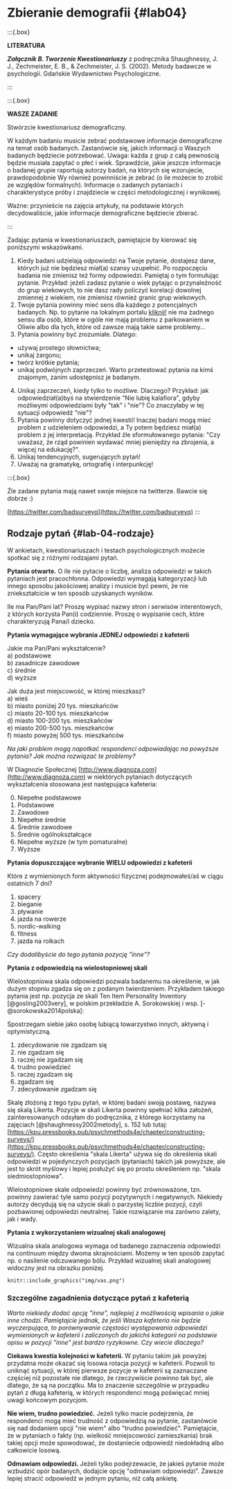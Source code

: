 # Zbieranie demografii {#lab04}

:::{.box}

**LITERATURA**

***Załącznik B. Tworzenie Kwestionariuszy*** z podręcznika Shaughnessy, J. J., Zechmeister, E. B., & Zechmeister, J. S. (2002). Metody badawcze w psychologii. Gdańskie Wydawnictwo Psychologiczne.

:::

:::{.box}

**WASZE ZADANIE**

Stwórzcie kwestionariusz demograficzny.

W każdym badaniu musicie zebrać podstawowe informacje demograficzne na temat osób badanych. Zastanówcie się, jakich informacji o Waszych badanych będziecie potrzebować. Uwaga: każda z grup z całą pewnością będzie musiała zapytać o płeć i wiek. Sprawdźcie, jakie jeszcze informacje o badanej grupie raportują autorzy badań, na których się wzorujecie, prawdopodobnie Wy również powinniście je zebrać (o ile możecie to zrobić ze względów formalnych). Informacje o zadanych pytaniach i charakterystyce próby i znajdziecie w części metodologicznej i wynikowej. 

Ważne: przynieście na zajęcia artykuły, na podstawie których decydowaliście, jakie informacje demograficzne będziecie zbierać.  

:::

Zadając pytania w kwestionariuszach, pamiętajcie by kierować się poniższymi wskazówkami.

1. Kiedy badani udzielają odpowiedzi na Twoje pytanie, dostajesz dane, których już nie będziesz miał(a) szansy uzupełnić. Po rozpoczęciu badania nie zmienisz też formy odpowiedzi. Pamiętaj o tym formułując pytanie. Przykład: jeżeli zadasz pytanie o wiek pytając o przynależność do grup wiekowych, to nie dasz rady policzyć korelacji dowolnej zmiennej z wiekiem, nie zmienisz również granic grup wiekowych.
2. Twoje pytania powinny mieć sens dla każdego z potencjalnych badanych. Np. to pytanie na lokalnym portalu [kliknij!](https://www.trojmiasto.pl/ankiety/Czy-po-przyjezdzie-do-Oliwy-masz-problem-z-parkowaniem-ank59275.html) nie ma żadnego sensu dla osób, które w ogóle nie mają problemu z parkowaniem w Oliwie albo dla tych, które od zawsze mają takie same problemy...
3. Pytania powinny być zrozumiałe. Dlatego:
  - używaj prostego słownictwa;
  - unikaj żargonu; 
  - twórz krótkie pytania;
  - unikaj podwójnych zaprzeczeń.
Warto przetestować pytania na kimś znajomym, zanim udostępnisz je badanym.
4. Unikaj zaprzeczeń, kiedy tylko to możliwe. Dlaczego? Przykład: jak odpowiedział(a)byś na stwierdzenie "Nie lubię kalafiora", gdyby możliwymi odpowiedziami były "tak" i "nie"? Co znaczyłaby w tej sytuacji odpowiedź "nie"?
5. Pytania powinny dotyczyć jednej kwestii! Inaczej badani mogą mieć problem z udzieleniem odpowiedzi, a Ty potem będziesz miał(a) problem z jej interpretacją. Przykład źle sformułowanego pytania: "Czy uważasz, że rząd powinien wydawać mniej pieniędzy na zbrojenia, a więcej na edukację?".
6. Unikaj tendencyjnych, sugerujących pytań!
7. Uważaj na gramatykę, ortografię i interpunkcję!

:::{.box}

Źle zadane pytania mają nawet swoje miejsce na twitterze. Bawcie się dobrze :)

[https://twitter.com/badsurveyq](https://twitter.com/badsurveyq)
:::

## Rodzaje pytań {#lab-04-rodzaje}

W ankietach, kwestionariuszach i testach psychologicznych możecie spotkać się z różnymi rodzajami pytań. 

**Pytania otwarte.** O ile nie pytacie o liczbę, analiza odpowiedzi w takich pytaniach jest pracochłonna. Odpowiedzi wymagają kategoryzacji lub innego sposobu jakościowej analizy i musicie być pewni, że nie zniekształcicie w ten sposób uzyskanych wyników. 

Ile ma Pan/Pani lat?
Proszę wypisać nazwy stron i serwisów interentowych, z których korzysta Pan(i) codziennie.
Proszę o wypisanie cech, które charakteryzują Pana/i dziecko.

**Pytania wymagające wybrania JEDNEJ odpowiedzi z kafeterii**

Jakie ma Pan/Pani wykształcenie?  
  a) podstawowe  
  b) zasadnicze zawodowe  
  c) średnie  
  d) wyższe  

Jak duża jest miejscowość, w której mieszkasz?  
  a) wieś  
  b) miasto poniżej 20 tys. mieszkańców  
  c) miasto 20-100 tys. mieszkańców  
  d) miasto 100-200 tys. mieszkańców  
  e) miasto 200-500 tys. mieszkańców  
  f) miasto powyżej 500 tys. mieszkańców  

*Na jaki problem mogą napotkać respondenci odpowiadając na powyższe pytania? Jak można rozwiązać te problemy?*

W Diagnozie Społecznej [http://www.diagnoza.com](http://www.diagnoza.com) w niektórych pytaniach dotyczących wykształcenia stosowana jest następująca kafeteria:

  0. Niepełne podstawowe
  1. Podstawowe
  2. Zawodowe
  3. Niepełne średnie
  4. Średnie zawodowe
  5. Średnie ogólnokształcące
  6. Niepełne wyższe (w tym pomaturalne)
  7. Wyższe

**Pytania dopuszczające wybranie WIELU odpowiedzi z kafeterii**

Które z wymienionych form aktywności fizycznej podejmowałeś/aś w ciągu ostatnich 7 dni?
  1. spacery  
  2. bieganie  
  2. pływanie  
  3. jazda na rowerze  
  4. nordic-walking  
  5. fitness  
  6. jazda na rolkach  

*Czy dodalibyście do tego pytania pozycję "inne"?*

**Pytania z odpowiedzią na wielostopniowej skali**

Wielostopniowa skala odpowiedzi pozwala badanemu na określenie, w jak dużym stopniu zgadza się on z podanym twierdzeniem. Przykładem takiego pytania jest np. pozycja ze skali Ten Item Personality Inventory [@gosling2003very], w polskim przekładzie A. Sorokowskiej i wsp. [-@sorokowska2014polska]:

Spostrzegam siebie jako osobę lubiącą towarzystwo innych, aktywną i optymistyczną.

1. zdecydowanie nie zgadzam się  
2. nie zgadzam się 
3. raczej nie zgadzam się
4. trudno powiedzieć
5. raczej zgadzam się  
6. zgadzam się 
7. zdecydowanie zgadzam się

Skalę złożoną z tego typu pytań, w której badani swoją postawę, nazywa się skalą Likerta. Pozycje w skali Likerta powinny spełniać kilka założeń, zainteresowanych odsyłam do podręcznika, z którego korzystamy na zajęciach [@shaughnessy2002metody], s. 152 lub tutaj: [https://kpu.pressbooks.pub/psychmethods4e/chapter/constructing-surveys/](https://kpu.pressbooks.pub/psychmethods4e/chapter/constructing-surveys/). Często określenia "skala Likerta" używa się do określenia skali odpowiedzi w pojedynczych pozycjach (pytaniach) takich jak powyższe, ale jest to skrót myślowy i lepiej posłużyć się po prostu określeniem np. "skala siedmiostopniowa".

Wielostopniowe skale odpowiedzi powinny być zrównoważone, tzn. powinny zawierać tyle samo pozycji pozytywnych i negatywnych. Niekiedy autorzy decydują się na użycie skali o parzystej liczbie pozycji, czyli pozbawionej odpowiedzi neutralnej. Takie rozwiązanie ma zarówno zalety, jak i wady.


**Pytania z wykorzystaniem wizualnej skali analogowej**

Wizualna skala analogowa wymaga od badanego zaznaczenia odpowiedzi na continuum między dwoma skrajnościami. Możemy w ten sposób zapytać np. o nasilenie odczuwanego bólu. Przykład wizualnej skali analogowej widoczny jest na obrazku poniżej.

```{r vas, fig.cap="Przykład wizualnej skali analogowej."}
knitr::include_graphics("img/vas.png")
```


### Szczególne zagadnienia dotyczące pytań z kafeterią

*Warto niekiedy dodać opcję "inne", najlepiej z możliwością wpisania o jakie inne chodzi. Pamiętajcie jednak, że jeśli Wasza kafeteria nie będzie wyczerpująca, to porównywanie częstości występowania odpowiedzi wymienionych w kafeterii i zaliczonych do jakichś kategorii na podstawie opisu w pozycji "inne" jest bardzo ryzykowne. Czy wiecie dlaczego?*

**Ciekawa kwestia kolejności w kafeterii.** W pytaniu takim jak powyżej przydatna może okazać się losowa rotacja pozycji w kafeterii. Pozwoli to uniknąć sytuacji, w której pierwsze pozycje w kafeterii są zaznaczane częściej niż pozostałe nie dlatego, że rzeczywiście powinno tak być, ale dlatego, że są na początku. Ma to znaczenie szczególnie w przypadku pytań z długą kafeterią, w których respondenci mogą poświęcać mniej uwagi końcowym pozycjom.

**Nie wiem, trudno powiedzieć.** Jeżeli tylko macie podejrzenia, że respondenci mogą mieć trudność z odpowiedzią na pytanie, zastanówcie się nad dodaniem opcji "nie wiem" albo "trudno powiedzieć". Pamiętajcie, że w pytaniach o fakty (np. wielkość mniejscowości zamieszkania) brak takiej opcji może spowodować, że dostaniecie odpowiedź niedokładną albo całkowicie losową.

**Odmawiam odpowiedzi.** Jeżeli tylko podejrzewacie, że jakieś pytanie może wzbudzić opór badanych, dodajcie opcję "odmawiam odpowiedzi". Zawsze lepiej stracić odpowiedź w jednym pytaniu, niż całą ankietę.


